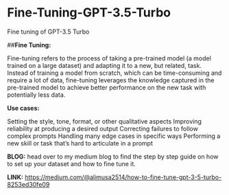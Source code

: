 # Fine-Tuning-GPT-3.5-Turbo
Fine tuning of GPT-3.5 Turbo

##**Fine Tuning:**

Fine-tuning refers to the process of taking a pre-trained model (a model trained on a large dataset) and adapting it to a new, but related, task. Instead of training a model from scratch, which can be time-consuming and require a lot of data, fine-tuning leverages the knowledge captured in the pre-trained model to achieve better performance on the new task with potentially less data.

**Use cases:**

Setting the style, tone, format, or other qualitative aspects
Improving reliability at producing a desired output
Correcting failures to follow complex prompts
Handling many edge cases in specific ways
Performing a new skill or task that’s hard to articulate in a prompt

**BLOG:**
head over to my medium blog to find the step by step guide on how to set up your dataset and how to fine tune it.

**LINK:** https://medium.com/@alimusa2514/how-to-fine-tune-gpt-3-5-turbo-8253ed30fe09
